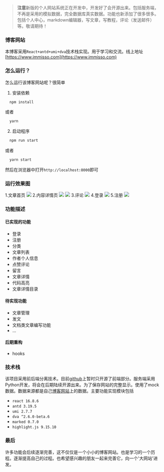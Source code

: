 >**注意**新版的个人网站系统正在开发中，开发好了会开源出来。包括服务端，不再是采用的模拟数据，完全数据库真实数据。功能也新添加了很多很多。包括个人中心，markdown编辑器，写文章，写教程，评论（发送邮件）等。敬请期待！
### 博客网站
本博客采用`React+antd+umi+dva`技术栈实现。用于学习和交流。线上地址[https://www.immisso.com](https://www.immisso.com)

### 怎么运行？
怎么运行该博客网站呢？很简单

1. 安装依赖

```javascript
  npm install
```
或者
```javascript
  yarn
```

2. 启动程序

```javascript
  npm run start
```
或者

```javascript
  yarn start
```
然后在浏览器中打开`http://localhost:8000`即可
### 运行效果图
1.文章首页
![](https://immisso.oss-cn-hangzhou.aliyuncs.com/view/blog1.png)
2.内容详情页
![](https://immisso.oss-cn-hangzhou.aliyuncs.com/view/blog2.png)
![](https://immisso.oss-cn-hangzhou.aliyuncs.com/view/blog6.png)
3.评论
![](https://immisso.oss-cn-hangzhou.aliyuncs.com/view/blog3.png)
4.登录
![](https://immisso.oss-cn-hangzhou.aliyuncs.com/view/blog4.png)
5.注册
![](https://immisso.oss-cn-hangzhou.aliyuncs.com/view/blog5.png)

### 功能描述

#### 已实现的功能
+ 登录
+ 注册
+ 分类
+ 文章列表
+ 作者个人信息
+ 点赞评论
+ 留言
+ 文章详情
+ 代码高亮
+ 文章详情目录

#### 待实现功能
+ 文章管理
+ 发文
+ 文档类文章编写功能
+ ...


#### 后期重构
+ hooks

### 技术栈
该项目采用前后端分离技术。目前[github](https://github.com/immisso/Blog)上暂时只开源了前端部分。服务端采用Python开发，将会在后期陆续开源出来。为了保存网站的完整显示。使用了mock数据。数据来源都是自己[博客网站](https://github.com/immisso/Blog)上的数据。主要功能实现模块包括
+ `react 16.8.6`
+ `antd 3.19.5`
+ `umi 2.7.7`
+ `dva ^2.6.0-beta.6`
+ `marked 0.7.0`
+ `highlight.js 9.15.10`

### 最后
许多功能会后续逐渐完善，这不仅仅是一个小小的博客网站。也是学习的一个历程。逐渐提高自己的过程。也希望感兴趣的朋友一起来完善它，向一个'大网站'进发。
